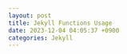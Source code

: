 ```yaml
---
layout: post
title: Jekyll Functions Usage
date: 2023-12-04 04:05:37 +0900
categories: Jekyll
---
```

